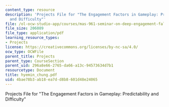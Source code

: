 ```yaml
---
content_type: resource
description: 'Projects File for "The Engagement Factors in Gameplay: Predictability
  and Difficulty"'
file: /ol-ocw-studio-app/courses/mas-961-seminar-on-deep-engagement-fall-2004/4bae78b3ab18ea7dd8b8601d48e24065_hyemin_chung.pdf
file_size: 206089
file_type: application/pdf
learning_resource_types:
- Projects
license: https://creativecommons.org/licenses/by-nc-sa/4.0/
ocw_type: OCWFile
parent_title: Projects
parent_type: CourseSection
parent_uid: 296a8e66-2765-da66-a13c-94573634d7b1
resourcetype: Document
title: hyemin_chung.pdf
uid: 4bae78b3-ab18-ea7d-d8b8-601d48e24065
---
```

Projects File for "The Engagement Factors in Gameplay: Predictability and Difficulty"